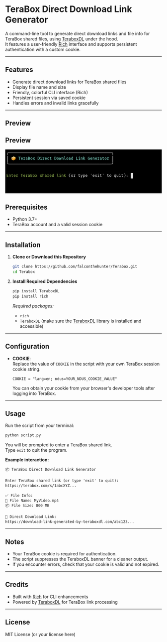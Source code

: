 # TeraBox Direct Download Link Generator

A command-line tool to generate direct download links and file info for TeraBox shared files, using [TeraboxDL](https://github.com/falconthehunter/Terabox) under the hood.  
It features a user-friendly [Rich](https://github.com/Textualize/rich) interface and supports persistent authentication with a custom cookie.

---

## Features

- Generate direct download links for TeraBox shared files
- Display file name and size
- Friendly, colorful CLI interface (Rich)
- Persistent session via saved cookie
- Handles errors and invalid links gracefully

---
## Preview 
## Preview

![TeraBox CLI Preview](preview.png)

## Prerequisites

- Python 3.7+
- TeraBox account and a valid session cookie

---

## Installation

1. **Clone or Download this Repository**

    ```bash
    git clone https://github.com/falconthehunter/Terabox.git
    cd Terabox
    ```

2. **Install Required Dependencies**

    ```bash
    pip install TeraboxDL
    pip install rich
    ```

    _Required packages:_
    - `rich`
    - `TeraboxDL` (make sure the [TeraboxDL](https://github.com/falconthehunter/Terabox) library is installed and accessible)

---

## Configuration

- **COOKIE**:  
  Replace the value of `COOKIE` in the script with your own TeraBox session cookie string.

    ```
    COOKIE = "lang=en; ndus=YOUR_NDUS_COOKIE_VALUE"
    ```

    You can obtain your cookie from your browser's developer tools after logging into TeraBox.

---

## Usage

Run the script from your terminal:

```bash
python script.py
```

You will be prompted to enter a TeraBox shared link.  
Type `exit` to quit the program.

**Example interaction:**
```
📦 TeraBox Direct Download Link Generator

Enter TeraBox shared link (or type 'exit' to quit): https://terabox.com/s/1abcXYZ...

✅ File Info:
📁 File Name: MyVideo.mp4
📦 File Size: 800 MB

🔗 Direct Download Link:
https://download-link-generated-by-teraboxdl.com/abc123...
```

---

## Notes

- Your TeraBox cookie is required for authentication.  
- The script suppresses the TeraboxDL banner for a cleaner output.
- If you encounter errors, check that your cookie is valid and not expired.

---

## Credits

- Built with [Rich](https://github.com/Textualize/rich) for CLI enhancements
- Powered by [TeraboxDL](https://github.com/falconthehunter/Terabox) for TeraBox link processing

---

## License

MIT License (or your license here)
